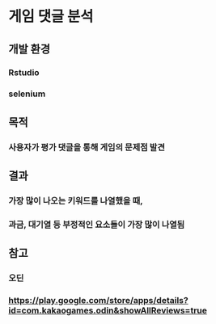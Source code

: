 # 게임 댓글 분석

## 개발 환경
### Rstudio
### selenium

## 목적
### 사용자가 평가 댓글을 통해 게임의 문제점 발견 

## 결과
### 가장 많이 나오는 키워드를 나열했을 때,
### 과금, 대기열 등 부정적인 요소들이 가장 많이 나열됨

## 참고
### 오딘 
### https://play.google.com/store/apps/details?id=com.kakaogames.odin&showAllReviews=true
